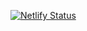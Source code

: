 [![Netlify Status](https://api.netlify.com/api/v1/badges/d3d864d2-2d65-4c50-87fb-57e21c76a319/deploy-status)](https://app.netlify.com/sites/dazzling-snickerdoodle-6cd5a6/deploys)

